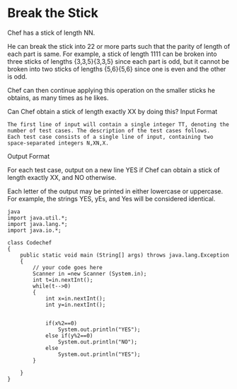 # Break the Stick

Chef has a stick of length NN.

He can break the stick into 22 or more parts such that the parity of length of each part is same. For example, a stick of length 1111 can be broken into three sticks of lengths {3,3,5}{3,3,5} since each part is odd, but it cannot be broken into two sticks of lengths {5,6}{5,6} since one is even and the other is odd.

Chef can then continue applying this operation on the smaller sticks he obtains, as many times as he likes.

Can Chef obtain a stick of length exactly XX by doing this?
Input Format

    The first line of input will contain a single integer TT, denoting the number of test cases. The description of the test cases follows.
    Each test case consists of a single line of input, containing two space-separated integers N,XN,X.

Output Format

For each test case, output on a new line YES if Chef can obtain a stick of length exactly XX, and NO otherwise.

Each letter of the output may be printed in either lowercase or uppercase. For example, the strings YES, yEs, and Yes will be considered identical.
```
java
import java.util.*;
import java.lang.*;
import java.io.*;

class Codechef
{
	public static void main (String[] args) throws java.lang.Exception
	{
		// your code goes here
		Scanner in =new Scanner (System.in);
		int t=in.nextInt();
		while(t-->0)
		{
		    int x=in.nextInt();
		    int y=in.nextInt();
		    
		    
		    if(x%2==0)
		        System.out.println("YES");
		    else if(y%2==0)
		        System.out.println("NO");
		    else
		        System.out.println("YES");
		}

	}
}
```

